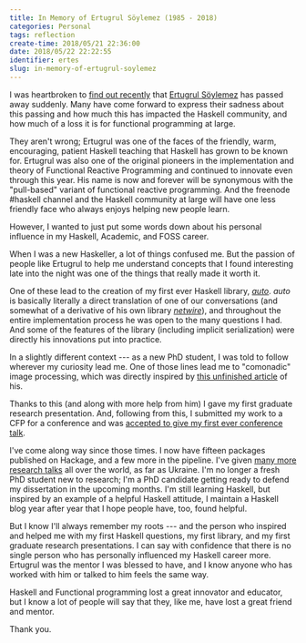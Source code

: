 ```yaml
---
title: In Memory of Ertugrul Söylemez (1985 - 2018)
categories: Personal
tags: reflection
create-time: 2018/05/21 22:36:00
date: 2018/05/22 22:22:55
identifier: ertes
slug: in-memory-of-ertugrul-soylemez
---
```


I was heartbroken to [find out recently][byorgey] that [Ertugrul
Söylemez][ertes] has passed away suddenly.  Many have come forward to express
their sadness about this passing and how much this has impacted the Haskell
community, and how much of a loss it is for functional programming at large.

They aren't wrong; Ertugrul was one of the faces of the friendly, warm,
encouraging, patient Haskell teaching that Haskell has grown to be known for.
Ertugrul was also one of the original pioneers in the implementation and theory
of Functional Reactive Programming and continued to innovate even through this
year.  His name is now and forever will be synonymous with the "pull-based"
variant of functional reactive programming.  And the freenode #haskell channel
and the Haskell community at large will have one less friendly face who always
enjoys helping new people learn.

[byorgey]: https://byorgey.wordpress.com/2018/05/21/ertugrul-soylemez-1985-2018/
[ertes]: http://ertes.eu/about.html

However, I wanted to just put some words down about his personal influence in
my Haskell, Academic, and FOSS career.

When I was a new Haskeller, a lot of things confused me.  But the passion of
people like Ertugrul to help me understand concepts that I found interesting
late into the night was one of the things that really made it worth it.

One of these lead to the creation of my first ever Haskell library, *[auto][]*.
*auto* is basically literally a direct translation of one of our conversations
(and somewhat of a derivative of his own library *[netwire][]*), and throughout
the entire implementation process he was open to the many questions I had.  And
some of the features of the library (including implicit serialization) were
directly his innovations put into practice.

[auto]: https://hackage.haskell.org/package/auto
[netwire]: https://hackage.haskell.org/package/netwire

In a slightly different context --- as a new PhD student, I was told to follow
wherever my curiosity lead me.  One of those lines lead me to "comonadic" image
processing, which was directly inspired by [this unfinished article][comonad]
of his.

[comonad]: https://hub.darcs.net/ertes/articles/browse/media-processing.lhs

Thanks to this (and along with more help from him) I gave my first graduate
research presentation.  And, following from this, I submitted my work to a CFP
for a conference and was [accepted to give my first ever conference talk][lc].

[lc]: http://talks.jle.im/lambdaconf-2016/

I've come along way since those times.  I now have fifteen packages published
on Hackage, and a few more in the pipeline.  I've given [many more research
talks][talks] all over the world, as far as Ukraine.  I'm no longer a fresh PhD
student new to research; I'm a PhD candidate getting ready to defend my
dissertation in the upcoming months.  I'm still learning Haskell, but inspired
by an example of a helpful Haskell attitude, I maintain a Haskell blog year
after year that I hope people have, too, found helpful.

[talks]: http://talks.jle.im/

But I know I'll always remember my roots --- and the person who inspired and
helped me with my first Haskell questions, my first library, and my first
graduate research presentations.  I can say with confidence that there is no
single person who has personally influenced my Haskell career more.  Ertugrul
was the mentor I was blessed to have, and I know anyone who has worked with him
or talked to him feels the same way.

Haskell and Functional programming lost a great innovator and educator, but I
know a lot of people will say that they, like me, have lost a great friend and
mentor.

Thank you.
